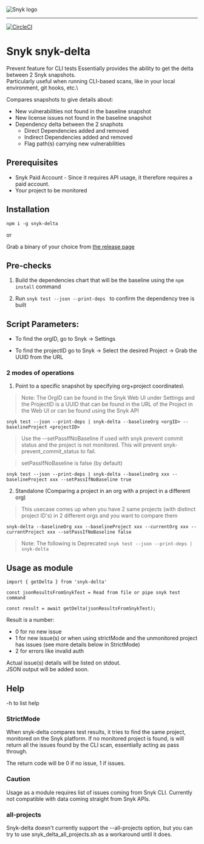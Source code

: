 ![Snyk logo](https://snyk.io/style/asset/logo/snyk-print.svg)

***

<!-- [![Known Vulnerabilities](https://snyk.io/test/github/snyk/snyk-delta/badge.svg)](https://snyk.io/test/github/snyk/snyk-delta) -->
[![CircleCI](https://circleci.com/gh/snyk-tech-services/snyk-delta.svg?style=svg&circle-token=bfb34e49aa301cfa4ef4272541360a475ff95ad4)](https://circleci.com/gh/snyk-tech-services/snyk-delta)

# Snyk snyk-delta
Prevent feature for CLI tests
Essentially provides the ability to get the delta between 2 Snyk snapshots.\
Particularly useful when running CLI-based scans, like in your local environment, git hooks, etc.\

Compares snapshots to give details about:
- New vulnerabilities not found in the baseline snapshot
- New license issues not found in the baseline snapshot
- Dependency delta between the 2 snaphots
    - Direct Dependencies added and removed
    - Indirect Dependencies added and removed
    - Flag path(s) carrying new vulnerabilities

## Prerequisites
- Snyk Paid Account - Since it requires API usage, it therefore requires a paid account.
- Your project to be monitored

## Installation
`npm i -g snyk-delta`

or

 Grab a binary of your choice from [the release page](https://github.com/snyk-tech-services/snyk-delta/releases)

## Pre-checks

1. Build the dependencies chart that will be the baseline using the ```npm install``` command

2. Run ```snyk test --json --print-deps ``` to confirm the dependency tree is built

## Script Parameters:

- To find the orgID, go to Snyk -> Settings

- To find the projectID go to Snyk -> Select the desired Project -> Grab the UUID from the URL


### 2 modes of operations

1. Point to a specific snapshot by specifying org+project coordinates\
> Note: The OrgID can be found in the Snyk Web UI under Settings and the ProjectID is a UUID that can be found in the URL of the Project in the Web UI or can be found using the Snyk API
   
```snyk test --json --print-deps | snyk-delta --baselineOrg <orgID> --baselineProject <projectID>```

>Use the --setPassIfNoBaseline if used with snyk prevent commit status and the project is not monitored. This will prevent snyk-prevent_commit_status to fail.

> setPassIfNoBaseline is false (by default)

```snyk test --json --print-deps | snyk-delta --baselineOrg xxx --baselineProject xxx --setPassIfNoBaseline true```

2. Standalone (Comparing a project in an org with a project in a different org)
> This usecase comes up when you have 2 same projects (with distinct project ID's) in 2 different orgs and you want to compare them 

```snyk-delta --baselineOrg xxx --baselineProject xxx --currentOrg xxx --currentProject xxx --setPassIfNoBaseline false```

>Note: The following is Deprecated
```snyk test --json --print-deps | snyk-delta ``` 

## Usage as module

```
import { getDelta } from 'snyk-delta'

const jsonResultsFromSnykTest = Read from file or pipe snyk test command

const result = await getDelta(jsonResultsFromSnykTest);
```
Result is a number:
- 0 for no new issue
- 1 for new issue(s) or when using strictMode and the unmonitored project has issues (see more details below in StrictMode)
- 2 for errors like invalid auth

Actual issue(s) details will be listed on stdout.\
JSON output will be added soon.

## Help
-h to list help

### StrictMode
When snyk-delta compares test results, it tries to find the same project, monitored on the Snyk platform.
If no monitored project is found, is will return all the issues found by the CLI scan, essentially acting as pass through.

The return code will be 0 if no issue, 1 if issues.

### Caution
Usage as a module requires list of issues coming from Snyk CLI.
Currently not compatible with data coming straight from Snyk APIs.

### all-projects
Snyk-delta doesn't currently support the --all-projects option, but you can try to use snyk_delta_all_projects.sh as a workaround until it does.

